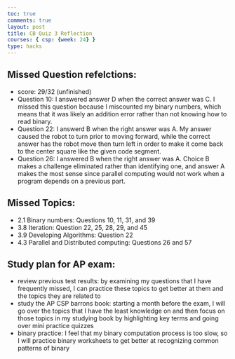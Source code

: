 ```yaml
---
toc: true
comments: true
layout: post
title: CB Quiz 3 Reflection
courses: { csp: {week: 24} }
type: hacks
---
```

## Missed Question refelctions:
- score: 29/32 (unfinished)
- Question 10: I answered answer D when the correct answer was C. I missed this question because I miscounted my binary numbers, which means that it was likely an addition error rather than not knowing how to read binary.
- Question 22: I answerd B when the right answer was A. My answer caused the robot to turn prior to moving forward, while the correct answer has the robot move then turn left in order to make it come back to the center square like the given code segment.
- Question 26: I answered B when the right answer was A. Choice B makes a challenge eliminated rather than identifying one, and answer A makes the most sense since parallel computing would not work when a program depends on a previous part.

## Missed Topics:
- 2.1 Binary numbers: Questions 10, 11, 31, and 39
- 3.8 Iteration: Question 22, 25, 28, 29, and 45
- 3.9 Developing Algorithms: Question 22
- 4.3 Parallel and Distributed computing: Questions 26 and 57

## Study plan for AP exam:
- review previous test results: by examining my questions that I have frequently missed, I can practice these topics to get better at them and the topics they are related to
- study the AP CSP barrons book: starting a month before the exam, I will go over the topics that I have the least knowledge on and then focus on those topics in my studying book by highlighting key terms and going over mini practice quizzes
- binary practice: I feel that my binary computation process is too slow, so I will practice binary worksheets to get better at recognizing common patterns of binary